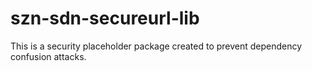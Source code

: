 # szn-sdn-secureurl-lib

This is a security placeholder package created to prevent dependency confusion attacks.